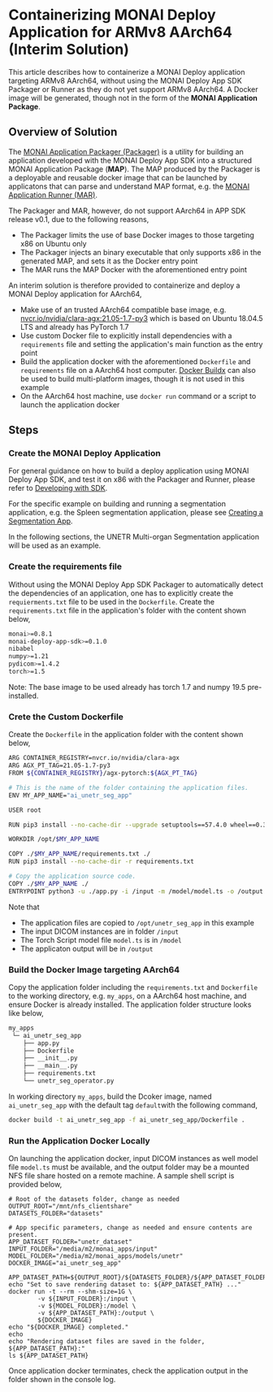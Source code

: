 # Containerizing MONAI Deploy Application for ARMv8 AArch64 (Interim Solution)

This article describes how to containerize a MONAI Deploy application targeting ARMv8 AArch64, without using the MONAI Deploy App SDK Packager or Runner as they do not yet support ARMv8 AArch64. A Docker image will be generated, though not in the form of the **MONAI Application Package**.

## Overview of Solution

The [MONAI Application Packager (Packager)](https://docs.monai.io/projects/monai-deploy-app-sdk/en/latest/developing_with_sdk/packaging_app.html) is a utility for building an application developed with the MONAI Deploy App SDK into a structured MONAI Application Package (**MAP**). The MAP produced by the Packager is a deployable and reusable docker image that can be launched by applicatons that can parse and understand MAP format, e.g. the [MONAI Application Runner (MAR)](https://docs.monai.io/projects/monai-deploy-app-sdk/en/latest/developing_with_sdk/executing_packaged_app_locally.html).

The Packager and MAR, however, do not support AArch64 in APP SDK release v0.1, due to the following reasons,
- The Packager limits the use of base Docker images to those targeting x86 on Ubuntu only
- The Packager injects an binary executable that only supports x86 in the generated MAP, and sets it as the Docker entry point
- The MAR runs the MAP Docker with the aforementioned entry point

An interim solution is therefore provided to containerize and deploy a MONAI Deploy application for AArch64,
- Make use of an trusted AArch64 compatible base image, e.g. [nvcr.io/nvidia/clara-agx:21.05-1.7-py3](https://ngc.nvidia.com/catalog/containers/nvidia:clara-agx:agx-pytorch) which is based on Ubuntu 18.04.5 LTS and already has PyTorch 1.7
- Use custom Docker file to explicitly install dependencies with a `requirements` file and setting the application's main function as the entry point
- Build the application docker with the aforementioned `Dockerfile` and `requirements` file on a AArch64 host computer. [Docker Buildx](https://docs.docker.com/buildx/working-with-buildx/) can also be used to build multi-platform images, though it is not used in this example
- On the AArch64 host machine, use `docker run` command or a script to launch the application docker

## Steps
### Create the MONAI Deploy Application
For general guidance on how to build a deploy application using MONAI Deploy App SDK, and test it on x86 with the Packager and Runner, please refer to [Developing with SDK](https://docs.monai.io/projects/monai-deploy-app-sdk/en/latest/developing_with_sdk/index.html).

For the specific example on building and running a segmentation application, e.g. the Spleen segmentation application, please see [Creating a Segmentation App](https://docs.monai.io/projects/monai-deploy-app-sdk/en/latest/getting_started/tutorials/03_segmentation_app.html).

In the following sections, the UNETR Multi-organ Segmentation application will be used as an example.

### Create the requirements file
Without using the MONAI Deploy App SDK Packager to automatically detect the dependencies of an application, one has to explicitly create the `requierments.txt` file to be used in the `Dockerfile`. Create the `requirements.txt` file in the application's folder with the content shown below,
```bash
monai>=0.8.1
monai-deploy-app-sdk>=0.1.0
nibabel
numpy>=1.21
pydicom>=1.4.2
torch>=1.5
```
Note: The base image to be used already has torch 1.7 and numpy 19.5 pre-installed.

### Crete the Custom Dockerfile
Create the `Dockerfile` in the application folder with the content shown below,

```bash
ARG CONTAINER_REGISTRY=nvcr.io/nvidia/clara-agx
ARG AGX_PT_TAG=21.05-1.7-py3
FROM ${CONTAINER_REGISTRY}/agx-pytorch:${AGX_PT_TAG}

# This is the name of the folder containing the application files.
ENV MY_APP_NAME="ai_unetr_seg_app"

USER root

RUN pip3 install --no-cache-dir --upgrade setuptools==57.4.0 wheel==0.37.0

WORKDIR /opt/$MY_APP_NAME

COPY ./$MY_APP_NAME/requirements.txt ./
RUN pip3 install --no-cache-dir -r requirements.txt

# Copy the application source code.
COPY ./$MY_APP_NAME ./
ENTRYPOINT python3 -u ./app.py -i /input -m /model/model.ts -o /output
```
Note that
- The application files are copied to `/opt/unetr_seg_app` in this example
- The input DICOM instances are in folder `/input`
- The Torch Script model file `model.ts` is in `/model`
- The applicaton output will be in `/output`

### Build the Docker Image targeting AArch64
Copy the application folder including the `requirements.txt` and `Dockerfile` to the working directory, e.g. `my_apps`, on a AArch64 host machine, and ensure Docker is already installed. The application folder structure looks like below,
```bash
my_apps
 └─ ai_unetr_seg_app
    ├── app.py
    ├── Dockerfile
    ├── __init__.py
    ├── __main__.py
    ├── requirements.txt
    └── unetr_seg_operator.py
```

In working directory `my_apps`, build the Dcoker image, named `ai_unetr_seg_app` with the default tag `default`with the following command,
```bash
docker build -t ai_unetr_seg_app -f ai_unetr_seg_app/Dockerfile .
```
### Run the Application Docker Locally
On launching the application docker, input DICOM instances as well model file `model.ts` must be available, and the output folder may be a mounted NFS file share hosted on a remote machine.
A sample shell script is provided below,
```
# Root of the datasets folder, change as needed
OUTPUT_ROOT="/mnt/nfs_clientshare"
DATASETS_FOLDER="datasets"

# App specific parameters, change as needed and ensure contents are present.
APP_DATASET_FOLDER="unetr_dataset"
INPUT_FOLDER="/media/m2/monai_apps/input"
MODEL_FOLDER="/media/m2/monai_apps/models/unetr"
DOCKER_IMAGE="ai_unetr_seg_app"

APP_DATASET_PATH=${OUTPUT_ROOT}/${DATASETS_FOLDER}/${APP_DATASET_FOLDER}
echo "Set to save rendering dataset to: ${APP_DATASET_PATH} ..."
docker run -t --rm --shm-size=1G \
        -v ${INPUT_FOLDER}:/input \
        -v ${MODEL_FOLDER}:/model \
        -v ${APP_DATASET_PATH}:/output \
        ${DOCKER_IMAGE}
echo "${DOCKER_IMAGE} completed."
echo
echo "Rendering dataset files are saved in the folder, ${APP_DATASET_PATH}:"
ls ${APP_DATASET_PATH}
```

Once application docker terminates, check the application output in the folder shown in the console log.